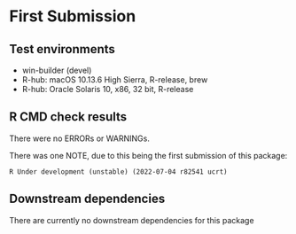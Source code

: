 # First Submission

## Test environments

* win-builder (devel)
* R-hub: macOS 10.13.6 High Sierra, R-release, brew
* R-hub: Oracle Solaris 10, x86, 32 bit, R-release

## R CMD check results
There were no ERRORs or WARNINGs. 

There was one NOTE, due to this being the first submission of this package: 

`R Under development (unstable) (2022-07-04 r82541 ucrt)`

## Downstream dependencies
There are currently no downstream dependencies for this package